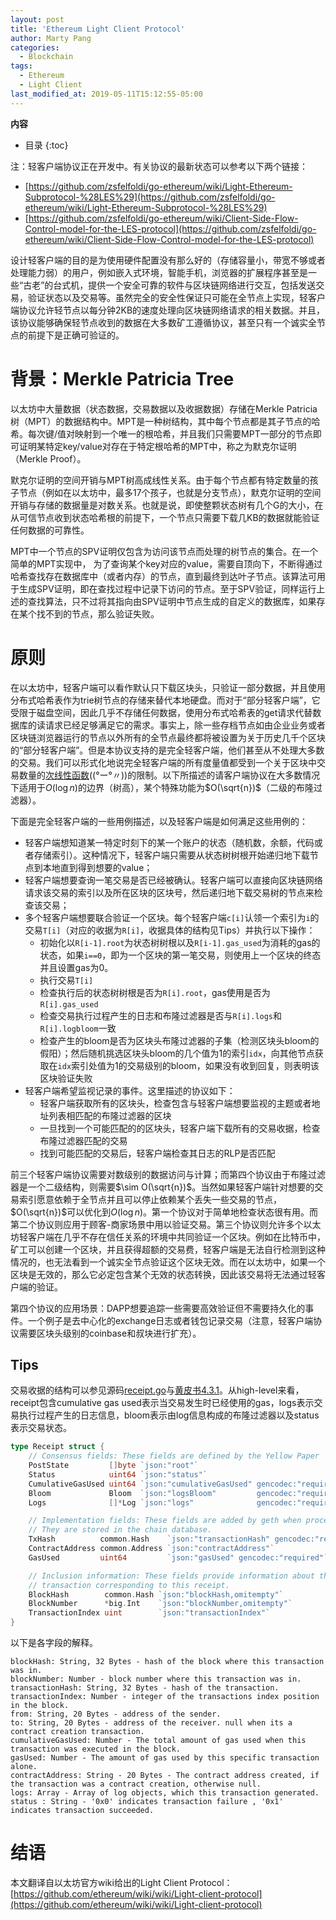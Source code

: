 ```yaml
---
layout: post
title: 'Ethereum Light Client Protocol'
author: Marty Pang
categories: 
  - Blockchain
tags: 
  - Ethereum
  - Light Client
last_modified_at: 2019-05-11T15:12:55-05:00
---
```

**内容**
* 目录
{:toc}

注：轻客户端协议正在开发中。有关协议的最新状态可以参考以下两个链接：
- [https://github.com/zsfelfoldi/go-ethereum/wiki/Light-Ethereum-Subprotocol-%28LES%29](https://github.com/zsfelfoldi/go-ethereum/wiki/Light-Ethereum-Subprotocol-%28LES%29)
- [https://github.com/zsfelfoldi/go-ethereum/wiki/Client-Side-Flow-Control-model-for-the-LES-protocol](https://github.com/zsfelfoldi/go-ethereum/wiki/Client-Side-Flow-Control-model-for-the-LES-protocol)

设计轻客户端的目的是为使用硬件配置没有那么好的（存储容量小，带宽不够或者处理能力弱）的用户，例如嵌入式环境，智能手机，浏览器的扩展程序甚至是一些“古老”的台式机，提供一个安全可靠的软件与区块链网络进行交互，包括发送交易，验证状态以及交易等。虽然完全的安全性保证只可能在全节点上实现，轻客户端协议允许轻节点以每分钟2KB的速度处理向区块链网络请求的相关数据。并且，该协议能够确保轻节点收到的数据在大多数矿工遵循协议，甚至只有一个诚实全节点的前提下是正确可验证的。

# 背景：Merkle Patricia Tree

以太坊中大量数据（状态数据，交易数据以及收据数据）存储在Merkle Patricia树（MPT）的数据结构中。MPT是一种树结构，其中每个节点都是其子节点的哈希。每次键/值对映射到一个唯一的根哈希，并且我们只需要MPT一部分的节点即可证明某特定key/value对存在于特定根哈希的MPT中，称之为默克尔证明（Merkle Proof）。

默克尔证明的空间开销与MPT树高成线性关系。由于每个节点都有特定数量的孩子节点（例如在以太坊中，最多17个孩子，也就是分支节点），默克尔证明的空间开销与存储的数据量是对数关系。也就是说，即使整颗状态树有几个G的大小，在从可信节点收到状态哈希根的前提下，一个节点只需要下载几KB的数据就能验证任何数据的可靠性。

MPT中一个节点的SPV证明仅包含为访问该节点而处理的树节点的集合。在一个简单的MPT实现中， 为了查询某个key对应的value，需要自顶向下，不断得通过哈希查找存在数据库中（或者内存）的节点，直到最终到达叶子节点。该算法可用于生成SPV证明，即在查找过程中记录下访问的节点。至于SPV验证，同样运行上述的查找算法，只不过将其指向由SPV证明中节点生成的自定义的数据库，如果存在某个找不到的节点，那么验证失败。

# 原则

在以太坊中，轻客户端可以看作默认只下载区块头，只验证一部分数据，并且使用分布式哈希表作为trie树节点的存储来替代本地硬盘。而对于“部分轻客户端”，它受限于磁盘空间，因此几乎不存储任何数据，使用分布式哈希表的get请求代替数据库的读请求已经足够满足它的需求。事实上，除一些存档节点如由企业业务或者区块链浏览器运行的节点以外所有的全节点最终都将被设置为关于历史几千个区块的“部分轻客户端”。但是本协议支持的是完全轻客户端，他们甚至从不处理大多数的交易。我们可以形式化地说完全轻客户端的所有度量值都受到一个关于区块中交易数量的[次线性函数](https://en.wikipedia.org/wiki/Sublinear_function)((°ー°〃))的限制。以下所描述的请客户端协议在大多数情况下适用于$O(\log{n})$的边界（树高），某个特殊功能为$O(\sqrt{n})$（二级的布隆过滤器）。

下面是完全轻客户端的一些用例描述，以及轻客户端是如何满足这些用例的：
- 轻客户端想知道某一特定时刻下的某一个账户的状态（随机数，余额，代码或者存储索引）。这种情况下，轻客户端只需要从状态树树根开始递归地下载节点到本地直到得到想要的value；
- 轻客户端想要查询一笔交易是否已经被确认。轻客户端可以直接向区块链网络请求该交易的索引以及所在区块的区块号，然后递归地下载交易树的节点来检查该交易；
- 多个轻客户端想要联合验证一个区块。每个轻客户端`c[i]`认领一个索引为`i`的交易`T[i]`（对应的收据为`R[i]`，收据具体的结构见Tips）并执行以下操作：
	* 初始化以`R[i-1].root`为状态树树根以及`R[i-1].gas_used`为消耗的gas的状态，如果`i==0`，即为一个区块的第一笔交易，则使用上一个区块的终态并且设置gas为0。
	* 执行交易`T[i]`
	* 检查执行后的状态树树根是否为`R[i].root`，gas使用是否为`R[i].gas_used`
	* 检查交易执行过程产生的日志和布隆过滤器是否与`R[i].logs`和`R[i].logbloom`一致
	* 检查产生的bloom是否为区块头布隆过滤器的子集（检测区块头bloom的假阳）；然后随机挑选区块头bloom的几个值为1的索引`idx`，向其他节点获取在`idx`索引处值为1的交易级别的bloom，如果没有收到回复，则表明该区块验证失败
- 轻客户端希望监视记录的事件。这里描述的协议如下：
	* 轻客户端获取所有的区块头，检查包含与轻客户端想要监视的主题或者地址列表相匹配的布隆过滤器的区块
	* 一旦找到一个可能匹配的的区块头，轻客户端下载所有的交易收据，检查布隆过滤器匹配的交易
	* 找到可能匹配的交易后，轻客户端检查其日志的RLP是否匹配

前三个轻客户端协议需要对数级别的数据访问与计算；而第四个协议由于布隆过滤器是一个二级结构，则需要$\sim O(\sqrt{n})$。当然如果轻客户端针对想要的交易索引愿意依赖于全节点并且可以停止依赖某个丢失一些交易的节点，$O(\sqrt{n})$可以优化到$O(\log{n})$。第一个协议对于简单地检查状态很有用。而第二个协议则应用于顾客-商家场景中用以验证交易。第三个协议则允许多个以太坊轻客户端在几乎不存在信任关系的环境中共同验证一个区块。例如在比特币中，矿工可以创建一个区块，并且获得超额的交易费，轻客户端是无法自行检测到这种情况的，也无法看到一个诚实全节点验证这个区块无效。而在以太坊中，如果一个区块是无效的，那么它必定包含某个无效的状态转换，因此该交易将无法通过轻客户端的验证。


第四个协议的应用场景：DAPP想要追踪一些需要高效验证但不需要持久化的事件。一个例子是去中心化的exchange日志或者钱包记录交易（注意，轻客户端协议需要区块头级别的coinbase和叔块进行扩充）。

## Tips

交易收据的结构可以参见源码[receipt.go](https://github.com/ethereum/go-ethereum/blob/master/core/types/receipt.go)与[黄皮书4.3.1](https://ethereum.github.io/yellowpaper/paper.pdf)。从high-level来看，receipt包含cumulative gas used表示当交易发生时已经使用的gas，logs表示交易执行过程产生的日志信息，bloom表示由log信息构成的布隆过滤器以及status表示交易状态。

```go
type Receipt struct {
	// Consensus fields: These fields are defined by the Yellow Paper
	PostState         []byte `json:"root"`
	Status            uint64 `json:"status"`
	CumulativeGasUsed uint64 `json:"cumulativeGasUsed" gencodec:"required"`
	Bloom             Bloom  `json:"logsBloom"         gencodec:"required"`
	Logs              []*Log `json:"logs"              gencodec:"required"`

	// Implementation fields: These fields are added by geth when processing a transaction.
	// They are stored in the chain database.
	TxHash          common.Hash    `json:"transactionHash" gencodec:"required"`
	ContractAddress common.Address `json:"contractAddress"`
	GasUsed         uint64         `json:"gasUsed" gencodec:"required"`

	// Inclusion information: These fields provide information about the inclusion of the
	// transaction corresponding to this receipt.
	BlockHash        common.Hash `json:"blockHash,omitempty"`
	BlockNumber      *big.Int    `json:"blockNumber,omitempty"`
	TransactionIndex uint        `json:"transactionIndex"`
}
```

以下是各字段的解释。

```
blockHash: String, 32 Bytes - hash of the block where this transaction was in.
blockNumber: Number - block number where this transaction was in.
transactionHash: String, 32 Bytes - hash of the transaction.
transactionIndex: Number - integer of the transactions index position in the block.
from: String, 20 Bytes - address of the sender.
to: String, 20 Bytes - address of the receiver. null when its a contract creation transaction.
cumulativeGasUsed: Number - The total amount of gas used when this transaction was executed in the block.
gasUsed: Number - The amount of gas used by this specific transaction alone.
contractAddress: String - 20 Bytes - The contract address created, if the transaction was a contract creation, otherwise null.
logs: Array - Array of log objects, which this transaction generated.
status : String - '0x0' indicates transaction failure , '0x1' indicates transaction succeeded.
```

# 结语

本文翻译自以太坊官方wiki给出的Light Client Protocol：[https://github.com/ethereum/wiki/wiki/Light-client-protocol](https://github.com/ethereum/wiki/wiki/Light-client-protocol)

